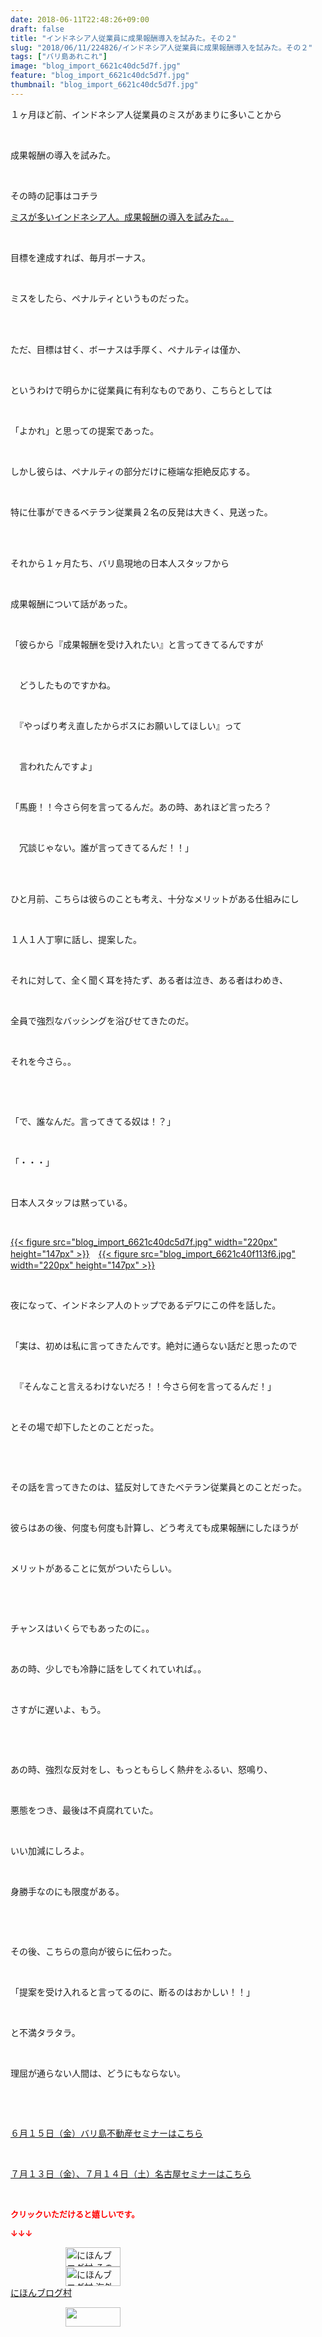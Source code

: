 ```yaml
---
date: 2018-06-11T22:48:26+09:00
draft: false
title: "インドネシア人従業員に成果報酬導入を試みた。その２"
slug: "2018/06/11/224826/インドネシア人従業員に成果報酬導入を試みた。その２"
tags: ["バリ島あれこれ"]
image: "blog_import_6621c40dc5d7f.jpg"
feature: "blog_import_6621c40dc5d7f.jpg"
thumbnail: "blog_import_6621c40dc5d7f.jpg"
---
```

<p>１ヶ月ほど前、インドネシア人従業員のミスがあまりに多いことから</p><p> </p><p>成果報酬の導入を試みた。</p><p> </p><p>その時の記事はコチラ</p><p><a href="entry-12373173579.html" target="_blank">ミスが多いインドネシア人。成果報酬の導入を試みた。。</a></p><p> </p><p>目標を達成すれば、毎月ボーナス。</p><p> </p><p>ミスをしたら、ペナルティというものだった。</p><p> </p><p><br/>ただ、目標は甘く、ボーナスは手厚く、ペナルティは僅か、</p><p> </p><p>というわけで明らかに従業員に有利なものであり、こちらとしては</p><p> </p><p>「よかれ」と思っての提案であった。</p><p> </p><p>しかし彼らは、ペナルティの部分だけに極端な拒絶反応する。</p><p> </p><p>特に仕事ができるベテラン従業員２名の反発は大きく、見送った。</p><p> </p><p><br/>それから１ヶ月たち、バリ島現地の日本人スタッフから</p><p> </p><p>成果報酬について話があった。</p><p> </p><p>「彼らから『成果報酬を受け入れたい』と言ってきてるんですが</p><p> </p><p>　どうしたものですかね。</p><p> </p><p>　『やっぱり考え直したからボスにお願いしてほしい』って</p><p> </p><p>　言われたんですよ」</p><p> </p><p>「馬鹿！！今さら何を言ってるんだ。あの時、あれほど言ったろ？</p><p> </p><p>　冗談じゃない。誰が言ってきてるんだ！！」</p><p> </p><p><br/>ひと月前、こちらは彼らのことも考え、十分なメリットがある仕組みにし</p><p> </p><p>１人１人丁寧に話し、提案した。</p><p> </p><p>それに対して、全く聞く耳を持たず、ある者は泣き、ある者はわめき、</p><p> </p><p>全員で強烈なバッシングを浴びせてきたのだ。</p><p> </p><p>それを今さら。。</p><p> </p><p> </p><p>「で、誰なんだ。言ってきてる奴は！？」</p><p> </p><p>「・・・」</p><p> </p><p>日本人スタッフは黙っている。</p><p> </p><p><a href="blog_import_6621c40dc5d7f.jpg">{{< figure src="blog_import_6621c40dc5d7f.jpg" width="220px" height="147px" >}}</a>　<a href="blog_import_6621c40f113f6.jpg">{{< figure src="blog_import_6621c40f113f6.jpg" width="220px" height="147px" >}}</a></p><p> </p><p>夜になって、インドネシア人のトップであるデワにこの件を話した。</p><p> </p><p>「実は、初めは私に言ってきたんです。絶対に通らない話だと思ったので</p><p> </p><p>　『そんなこと言えるわけないだろ！！今さら何を言ってるんだ！」</p><p> </p><p>とその場で却下したとのことだった。</p><p> </p><p> </p><p>その話を言ってきたのは、猛反対してきたベテラン従業員とのことだった。</p><p> </p><p>彼らはあの後、何度も何度も計算し、どう考えても成果報酬にしたほうが</p><p> </p><p>メリットがあることに気がついたらしい。</p><p> </p><p> </p><p>チャンスはいくらでもあったのに。。</p><p> </p><p>あの時、少しでも冷静に話をしてくれていれば。。</p><p> </p><p>さすがに遅いよ、もう。</p><p> </p><p> </p><p>あの時、強烈な反対をし、もっともらしく熱弁をふるい、怒鳴り、</p><p> </p><p>悪態をつき、最後は不貞腐れていた。</p><p> </p><p>いい加減にしろよ。</p><p> </p><p>身勝手なのにも限度がある。</p><p> </p><p> </p><p>その後、こちらの意向が彼らに伝わった。</p><p> </p><p>「提案を受け入れると言ってるのに、断るのはおかしい！！」</p><p> </p><p>と不満タラタラ。</p><p> </p><p>理屈が通らない人間は、どうにもならない。</p><p> </p><p> </p><p><a href="iin.co.jp" target="_blank">６月１５日（金）バリ島不動産セミナーはこちら</a></p><p> </p><p><a href="entry-12382733710.html" target="_blank">７月１３日（金）、７月１４日（土）名古屋セミナーはこちら</a></p><p> </p><p><font color="#ff0000" size="2"><strong>クリックいただけると嬉しいです。</strong></font></p><p><font color="#ff0000" size="2"><strong>↓↓↓</strong></font></p><p><a href="ranking.html?p_cid=01260127" id="&amp;blogmura_banner" target="_blank"><img alt="にほんブログ村 その他生活ブログ 不動産投資へ" border="0" height="31" src="data:image/svg+xml;charset=utf-8,%3Csvg%20xmlns%3D%22http%3A%2F%2Fwww.w3.org%2F2000%2Fsvg%22%20title%3D%22Placeholder%20for%20Images%22%20role%3D%22presentation%22%20viewBox%3D%220%200%2088%2031%22%20%2F%3E" width="88" data-src="https://img-proxy.blog-video.jp/images?url=http%3A%2F%2Flife.blogmura.com%2Fhudousantoushi%2Fimg%2Fhudousantoushi88_31.gif" style="aspect-ratio: auto 88 / 31;"/><noscript><img alt="にほんブログ村 その他生活ブログ 不動産投資へ" border="0" height="31" src="https://img-proxy.blog-video.jp/images?url=http%3A%2F%2Flife.blogmura.com%2Fhudousantoushi%2Fimg%2Fhudousantoushi88_31.gif" width="88"></noscript></a><br/><a href="ranking.html?p_cid=01260127" target="_blank"><img alt="にほんブログ村 海外生活ブログ バリ島情報へ" border="0" height="31" src="data:image/svg+xml;charset=utf-8,%3Csvg%20xmlns%3D%22http%3A%2F%2Fwww.w3.org%2F2000%2Fsvg%22%20title%3D%22Placeholder%20for%20Images%22%20role%3D%22presentation%22%20viewBox%3D%220%200%2088%2031%22%20%2F%3E" width="88" data-src="https://img-proxy.blog-video.jp/images?url=http%3A%2F%2Foverseas.blogmura.com%2Fbali%2Fimg%2Fbali88_31.gif" style="aspect-ratio: auto 88 / 31;"/><noscript><img alt="にほんブログ村 海外生活ブログ バリ島情報へ" border="0" height="31" src="https://img-proxy.blog-video.jp/images?url=http%3A%2F%2Foverseas.blogmura.com%2Fbali%2Fimg%2Fbali88_31.gif" width="88"></noscript></a><br/><a href="ranking.html?p_cid=01260127" target="_blank">にほんブログ村</a></p><p><a href="link.php?1804582" title="人気ブログランキングへ"><img border="0" height="31" src="data:image/svg+xml;charset=utf-8,%3Csvg%20xmlns%3D%22http%3A%2F%2Fwww.w3.org%2F2000%2Fsvg%22%20title%3D%22Placeholder%20for%20Images%22%20role%3D%22presentation%22%20viewBox%3D%220%200%2088%2031%22%20%2F%3E" width="88" data-src="https://blog.with2.net/img/banner/banner_22.gif" style="aspect-ratio: auto 88 / 31;"/><noscript><img border="0" height="31" src="https://blog.with2.net/img/banner/banner_22.gif" width="88"></noscript></a></p><p> </p>

